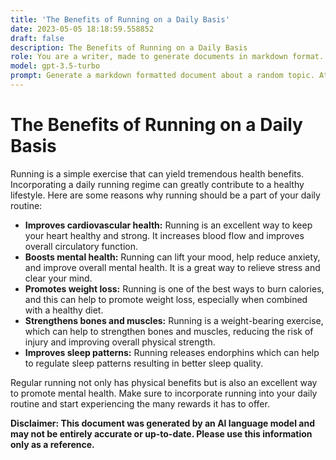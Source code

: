```yaml
---
title: 'The Benefits of Running on a Daily Basis'
date: 2023-05-05 18:18:59.558852
draft: false
description: The Benefits of Running on a Daily Basis
role: You are a writer, made to generate documents in markdown format. It is very important that all of the documents you generate are in valid markdown format.
model: gpt-3.5-turbo
prompt: Generate a markdown formatted document about a random topic. At the bottom, include a disclaimer explaining that the document was generated by you. The first line of the document should be the title. Make sure that the entire document is in proper markdown format, using a mix of various tags to make the document visually appealing.
---
```


# The Benefits of Running on a Daily Basis

Running is a simple exercise that can yield tremendous health benefits. Incorporating a daily running regime can greatly contribute to a healthy lifestyle. Here are some reasons why running should be a part of your daily routine: 

- **Improves cardiovascular health:** Running is an excellent way to keep your heart healthy and strong. It increases blood flow and improves overall circulatory function.
- **Boosts mental health:** Running can lift your mood, help reduce anxiety, and improve overall mental health. It is a great way to relieve stress and clear your mind.
- **Promotes weight loss:** Running is one of the best ways to burn calories, and this can help to promote weight loss, especially when combined with a healthy diet.
- **Strengthens bones and muscles:** Running is a weight-bearing exercise, which can help to strengthen bones and muscles, reducing the risk of injury and improving overall physical strength.
- **Improves sleep patterns:** Running releases endorphins which can help to regulate sleep patterns resulting in better sleep quality.

Regular running not only has physical benefits but is also an excellent way to promote mental health. Make sure to incorporate running into your daily routine and start experiencing the many rewards it has to offer.

**Disclaimer: This document was generated by an AI language model and may not be entirely accurate or up-to-date. Please use this information only as a reference.**